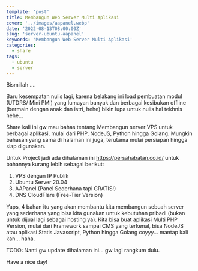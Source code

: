 ```yaml
---
template: 'post'
title: Membangun Web Server Multi Aplikasi
cover: '../images/aapanel.webp'
date: '2022-08-13T08:00:00Z'
slug: 'server-ubuntu-aapanel'
keywords: 'Membangun Web Server Multi Aplikasi'
categories:
  - share
tags:
  - ubuntu
  - server
---
```


Bismillah ....

Baru kesempatan nulis lagi, karena belakang ini load pembuatan modul (UTDRS/ Mini PMI) yang lumayan banyak dan berbagai kesibukan offline (bermain dengan anak dan istri, hehe) bikin lupa untuk nulis hal tekhnis hehe...

Share kali ini gw mau bahas tentang Membangun server VPS untuk berbagai aplikasi, mulai dari PHP, NodeJS, Python hingga Golang. Mungkin bahasan yang sama di halaman ini juga, terutama mulai persiapan hingga siap digunakan.

Untuk Project jadi ada dihalaman ini https://persahabatan.co.id/ untuk bahannya kurang lebih sebagai berikut:

1. VPS dengan IP Publik
2. Ubuntu Server 20.04
3. AAPanel (Panel Sederhana tapi GRATIS!)
4. DNS CloudFlare (Free-Tier Version)

Yaps, 4 bahan itu yang akan membantu kita membangun sebuah server yang sederhana yang bisa kita gunakan untuk kebutuhan pribadi (bukan untuk dijual lagi sebagai hosting ya). Kita bisa buat aplikasi Multi PHP Version, mulai dari Framework sampai CMS yang terkenal, bisa NodeJS atau aplikasi Statis Javascript, Python hingga Golang coyyy... mantap kali kan... haha.

TODO:
Nanti gw update dihalaman ini... gw lagi rangkum dulu.

Have a nice day!